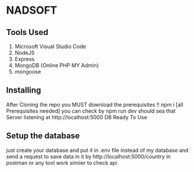 # NADSOFT

## Tools Used
 1. Microsoft Visual Studio Code
 2. NodeJS
 3. Express
 4. MongoDB (Online PHP MY Admin)
 5. mongoose


## Installing
After Cloning the repo you MUST download the prerequisites  !!
npm i [all Prerequisites needed] you can check by npm run dev should sea that 
Server listening at http://localhost:5000
DB Ready To Use

## Setup the database 
just create your database and put it in .env file instead of my database and send a request to save data in it
by http://localhost:5000/country in postman or any tool work simiier to check api

